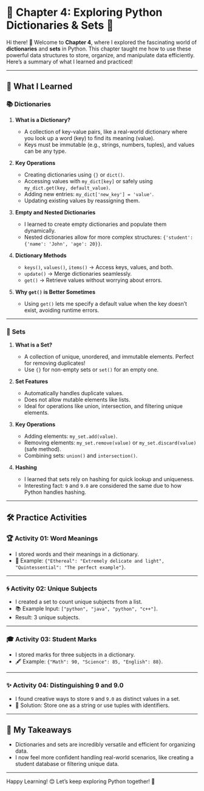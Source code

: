 # 🌟 Chapter 4: Exploring Python Dictionaries & Sets 🌟

Hi there! 👋 Welcome to **Chapter 4**, where I explored the fascinating world of **dictionaries** and **sets** in Python. This chapter taught me how to use these powerful data structures to store, organize, and manipulate data efficiently. Here’s a summary of what I learned and practiced!

---

## 📝 What I Learned

### 📚 **Dictionaries**  
1. **What is a Dictionary?**  
   - A collection of key-value pairs, like a real-world dictionary where you look up a word (key) to find its meaning (value).  
   - Keys must be immutable (e.g., strings, numbers, tuples), and values can be any type.

2. **Key Operations**  
   - Creating dictionaries using `{}` or `dict()`.  
   - Accessing values with `my_dict[key]` or safely using `my_dict.get(key, default_value)`.  
   - Adding new entries: `my_dict['new_key'] = 'value'`.  
   - Updating existing values by reassigning them.

3. **Empty and Nested Dictionaries**  
   - I learned to create empty dictionaries and populate them dynamically.  
   - Nested dictionaries allow for more complex structures: `{'student': {'name': 'John', 'age': 20}}`.

4. **Dictionary Methods**  
   - `keys()`, `values()`, `items()` → Access keys, values, and both.  
   - `update()` → Merge dictionaries seamlessly.  
   - `get()` → Retrieve values without worrying about errors.  

5. **Why `get()` is Better Sometimes**  
   - Using `get()` lets me specify a default value when the key doesn’t exist, avoiding runtime errors.

---

### 🌟 **Sets**
1. **What is a Set?**  
   - A collection of unique, unordered, and immutable elements. Perfect for removing duplicates!  
   - Use `{}` for non-empty sets or `set()` for an empty one.

2. **Set Features**  
   - Automatically handles duplicate values.  
   - Does not allow mutable elements like lists.  
   - Ideal for operations like union, intersection, and filtering unique elements.

3. **Key Operations**  
   - Adding elements: `my_set.add(value)`.  
   - Removing elements: `my_set.remove(value)` or `my_set.discard(value)` (safe method).  
   - Combining sets: `union()` and `intersection()`.

4. **Hashing**  
   - I learned that sets rely on hashing for quick lookup and uniqueness.  
   - Interesting fact: `9` and `9.0` are considered the same due to how Python handles hashing.

---

## 🛠️ Practice Activities  

### 🏆 **Activity 01: Word Meanings**
- I stored words and their meanings in a dictionary.  
- 📝 Example: `{"Ethereal": "Extremely delicate and light", "Quintessential": "The perfect example"}`.

---

### 🌀 **Activity 02: Unique Subjects**
- I created a set to count unique subjects from a list.  
- 📚 Example Input: `["python", "java", "python", "c++"]`.  
- Result: 3 unique subjects.

---

### 🎓 **Activity 03: Student Marks**
- I stored marks for three subjects in a dictionary.  
- 🖋️ Example: `{"Math": 90, "Science": 85, "English": 88}`.

---

### ✨ **Activity 04: Distinguishing 9 and 9.0**  
- I found creative ways to store `9` and `9.0` as distinct values in a set.  
- 🧠 Solution: Store one as a string or use tuples with identifiers.

---

## 🤔 My Takeaways  
- Dictionaries and sets are incredibly versatile and efficient for organizing data.  
- I now feel more confident handling real-world scenarios, like creating a student database or filtering unique data.

---

Happy Learning! 😊 Let’s keep exploring Python together! 🚀
